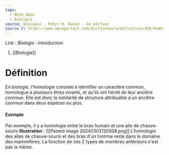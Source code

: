 ```yaml
---
tags:
  - Note_done
  - Biologie
source: Biologie - Peter H. Raven - 4e édition
source 2: https://www.aquaportail.com/dictionnaire/definition/926/homologie
---
```


Link :
_Biologie : Introduction_
1. [[Biologie]]

# Définition
En biologie, l'homologie consiste à identifier un caractère commun, homologue à plusieurs êtres vivants, et qu'ils ont hérité de leur ancêtre commun. Elle est donc la similarité de structure attribuable à un ancêtre commun dans deux espèces ou plus.

#### Exemple
Par exemple, il y a homologie entre le bras humain et une aile de chauve-souris 
**Illustration** : ![[Pasted image 20240302120928.png]]
L'homologie des ailes de chauve-souris et des bras d'un homme reste dans le domaine des mammifères. La fonction de ces 2 types de membres antérieurs n'est pas la même.